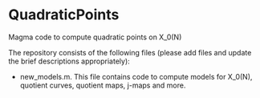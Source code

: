 # QuadraticPoints
Magma code to compute quadratic points on X_0(N)

The repository consists of the following files (please add files and update the brief descriptions appropriately):

- new_models.m.  This file contains code to compute models for X_0(N), quotient curves, quotient maps, j-maps and more.
